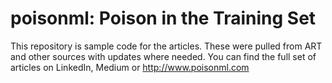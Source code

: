 # poisonml: Poison in the Training Set
This repository is sample code for the articles.
These were pulled from ART and other sources with updates where needed.
You can find the full set of articles on LinkedIn, Medium or http://www.poisonml.com
